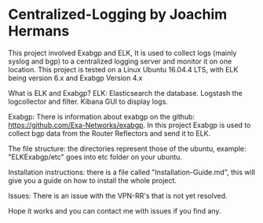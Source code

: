 # Centralized-Logging by Joachim Hermans

This project involved Exabgp and ELK, It is used to collect logs (mainly syslog and bgp) to a centralized logging server and monitor it on one location. This project is tested on a Linux Ubuntu 16.04.4 LTS, with ELK being version 6.x and Exabgp Version 4.x

What is ELK and Exabgp?
ELK:
Elasticsearch the database. 
Logstash the logcollector and filter.
Kibana GUI to display logs.

Exabgp:
There is information about exabgp on the github: https://github.com/Exa-Networks/exabgp.
In this project Exabgp is used to collect bgp data from the Router Reflectors and send it to ELK.

The file structure:
the directories represent those of the ubuntu, example: "ELKExabgp/etc" goes into etc folder on your ubuntu. 

Installation instructions:
there is a file called "Installation-Guide.md", this will give you a guide on how to install the whole project.

Issues:
There is an issue with the VPN-RR's that is not yet resolved.

Hope it works and you can contact me with issues if you find any.